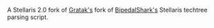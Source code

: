 A Stellaris 2.0 fork of [Gratak's](https://gitlab.com/Gratak/stellaris-tech-tree) fork of [BipedalShark's](https://gitlab.com/bipedalshark/stellaris-tech-tree) Stellaris techtree parsing script.
